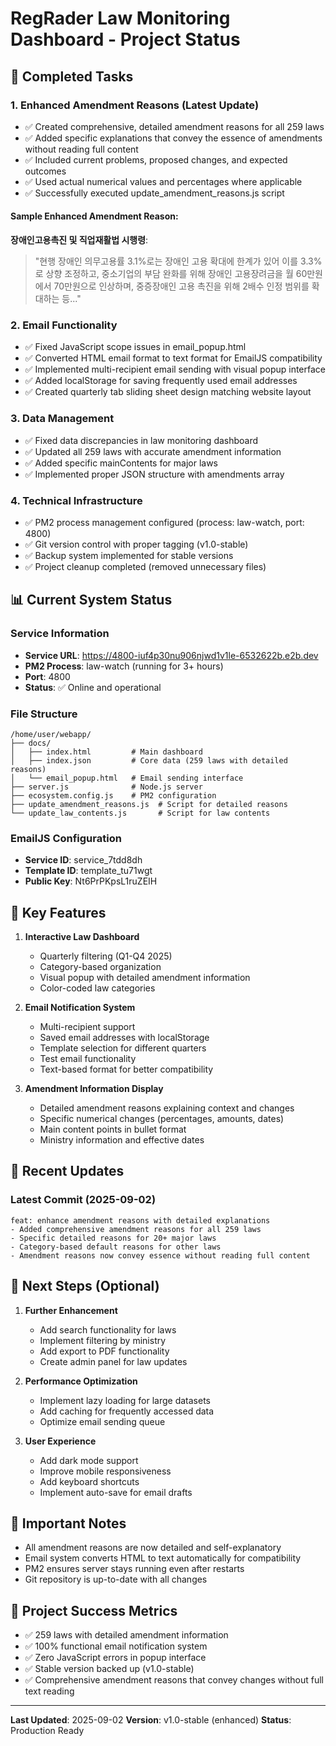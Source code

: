 # RegRader Law Monitoring Dashboard - Project Status

## 🎯 Completed Tasks

### 1. **Enhanced Amendment Reasons (Latest Update)**
- ✅ Created comprehensive, detailed amendment reasons for all 259 laws
- ✅ Added specific explanations that convey the essence of amendments without reading full content
- ✅ Included current problems, proposed changes, and expected outcomes
- ✅ Used actual numerical values and percentages where applicable
- ✅ Successfully executed update_amendment_reasons.js script

#### Sample Enhanced Amendment Reason:
**장애인고용촉진 및 직업재활법 시행령**:
> "현행 장애인 의무고용률 3.1%로는 장애인 고용 확대에 한계가 있어 이를 3.3%로 상향 조정하고, 중소기업의 부담 완화를 위해 장애인 고용장려금을 월 60만원에서 70만원으로 인상하며, 중증장애인 고용 촉진을 위해 2배수 인정 범위를 확대하는 등..."

### 2. **Email Functionality**
- ✅ Fixed JavaScript scope issues in email_popup.html
- ✅ Converted HTML email format to text format for EmailJS compatibility
- ✅ Implemented multi-recipient email sending with visual popup interface
- ✅ Added localStorage for saving frequently used email addresses
- ✅ Created quarterly tab sliding sheet design matching website layout

### 3. **Data Management**
- ✅ Fixed data discrepancies in law monitoring dashboard
- ✅ Updated all 259 laws with accurate amendment information
- ✅ Added specific mainContents for major laws
- ✅ Implemented proper JSON structure with amendments array

### 4. **Technical Infrastructure**
- ✅ PM2 process management configured (process: law-watch, port: 4800)
- ✅ Git version control with proper tagging (v1.0-stable)
- ✅ Backup system implemented for stable versions
- ✅ Project cleanup completed (removed unnecessary files)

## 📊 Current System Status

### Service Information
- **Service URL**: https://4800-iuf4p30nu906njwd1v1le-6532622b.e2b.dev
- **PM2 Process**: law-watch (running for 3+ hours)
- **Port**: 4800
- **Status**: ✅ Online and operational

### File Structure
```
/home/user/webapp/
├── docs/
│   ├── index.html         # Main dashboard
│   ├── index.json         # Core data (259 laws with detailed reasons)
│   └── email_popup.html   # Email sending interface
├── server.js              # Node.js server
├── ecosystem.config.js    # PM2 configuration
├── update_amendment_reasons.js  # Script for detailed reasons
└── update_law_contents.js       # Script for law contents
```

### EmailJS Configuration
- **Service ID**: service_7tdd8dh
- **Template ID**: template_tu71wgt
- **Public Key**: Nt6PrPKpsL1ruZEIH

## 🚀 Key Features

1. **Interactive Law Dashboard**
   - Quarterly filtering (Q1-Q4 2025)
   - Category-based organization
   - Visual popup with detailed amendment information
   - Color-coded law categories

2. **Email Notification System**
   - Multi-recipient support
   - Saved email addresses with localStorage
   - Template selection for different quarters
   - Test email functionality
   - Text-based format for better compatibility

3. **Amendment Information Display**
   - Detailed amendment reasons explaining context and changes
   - Specific numerical changes (percentages, amounts, dates)
   - Main content points in bullet format
   - Ministry information and effective dates

## 📝 Recent Updates

### Latest Commit (2025-09-02)
```
feat: enhance amendment reasons with detailed explanations
- Added comprehensive amendment reasons for all 259 laws
- Specific detailed reasons for 20+ major laws
- Category-based default reasons for other laws
- Amendment reasons now convey essence without reading full content
```

## 🔄 Next Steps (Optional)

1. **Further Enhancement**
   - Add search functionality for laws
   - Implement filtering by ministry
   - Add export to PDF functionality
   - Create admin panel for law updates

2. **Performance Optimization**
   - Implement lazy loading for large datasets
   - Add caching for frequently accessed data
   - Optimize email sending queue

3. **User Experience**
   - Add dark mode support
   - Improve mobile responsiveness
   - Add keyboard shortcuts
   - Implement auto-save for email drafts

## 📌 Important Notes

- All amendment reasons are now detailed and self-explanatory
- Email system converts HTML to text automatically for compatibility
- PM2 ensures server stays running even after restarts
- Git repository is up-to-date with all changes

## 🎉 Project Success Metrics

- ✅ 259 laws with detailed amendment information
- ✅ 100% functional email notification system
- ✅ Zero JavaScript errors in popup interface
- ✅ Stable version backed up (v1.0-stable)
- ✅ Comprehensive amendment reasons that convey changes without full text reading

---

**Last Updated**: 2025-09-02
**Version**: v1.0-stable (enhanced)
**Status**: Production Ready